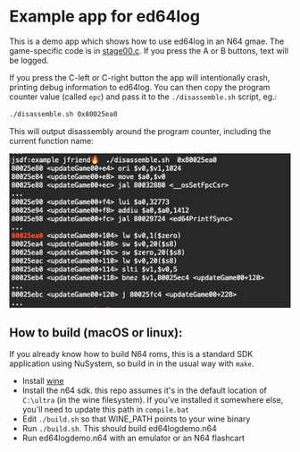 # Example app for ed64log

This is a demo app which shows how to use ed64log in an N64 gmae. The game-specific code is in [stage00.c](stage00.c). If you press the A or B buttons, text will be logged.

If you press the C-left or C-right button the app will intentionally crash, printing debug information to ed64log. You can then copy the program counter value (called `epc`) and pass it to the `./disassemble.sh` script, eg.:

```bash
./disassemble.sh 0x80025ea0
```

This will output disassembly around the program counter, including the current function name:

![disassembly screenshot](disassembly.png)
 
## How to build (macOS or linux):

If you already know how to build N64 roms, this is a standard SDK application using NuSystem, so build in in the usual way with `make`.


- Install [wine](https://www.winehq.org/)
- Install the n64 sdk. this repo assumes it's in the default location of `C:\ultra` (in the wine filesystem). If you've installed it somewhere else, you'll need to update this path in `compile.bat`
- Edit `./build.sh` so that WINE_PATH points to your wine binary
- Run `./build.sh`. This should build ed64logdemo.n64
- Run ed64logdemo.n64 with an emulator or an N64 flashcart

